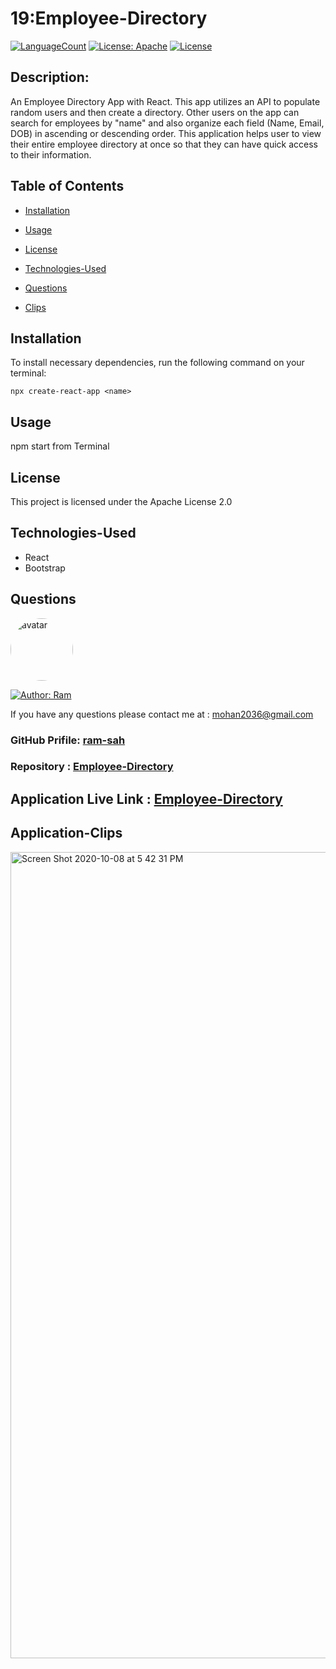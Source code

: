 # 19:Employee-Directory

[![LanguageCount](https://img.shields.io/github/languages/count/ram-sah/Employee-Directory)](https://github.com/ram-sah/Employee-Directory)
[![License: Apache](https://img.shields.io/badge/License-Apache2.0-green.svg)](https://www.apache.org/licenses)
[![License](https://img.shields.io/github/repo-size/ram-sah/Employee-Directory?logo=gitHub)](https://github.com/ram-sah/Employee-Directory)

## Description: 

An Employee Directory App with React. This app utilizes an API to populate random users and then create a directory. Other users on the app can search for employees by "name" and also organize each field (Name, Email, DOB) in ascending or descending order.
This application helps user to view their entire employee directory at once so that they can have quick access to their information. 
         
## Table of Contents
       
* [Installation](#installation)
            
* [Usage](#usage)
            
* [License](#license)

* [Technologies-Used](#Technologies-Used)
            
* [Questions](#Questions)

* [Clips](#Application-Clips)
         
## Installation
            
To install necessary dependencies, run the following command on your terminal:
            
```
npx create-react-app <name>
```
        
## Usage
            
npm start from Terminal

## License 
            
This project is licensed under the Apache License 2.0

## Technologies-Used
* React
* Bootstrap

## Questions
            
<img src="https://github.com/ram-sah.png" alt="avatar" style="border-radius: 50px" width="100" />

[![Author: Ram](https://img.shields.io/badge/Author-RamSah-red.svg)](https://github.com/ram-sah)  
       
If you have any questions please contact me at : mohan2036@gmail.com
### GitHub Prifile: [ram-sah](https://github.com/ram-sah) 
### Repository : [Employee-Directory](https://github.com/ram-sah/Employee-Directory)

## Application Live Link  : [Employee-Directory](https://ram-sah.github.io/Employee-Directory/)


## Application-Clips

<img width="1290" alt="Screen Shot 2020-10-08 at 5 42 31 PM" src="https://user-images.githubusercontent.com/64625123/95516777-c3814600-098d-11eb-91ce-f0b715b4cd30.png">
